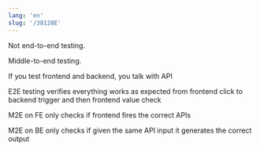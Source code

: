 ```yaml
---
lang: 'en'
slug: '/38128E'
---
```


Not end-to-end testing.

Middle-to-end testing.

If you test frontend and backend, you talk with API

E2E testing verifies everything works as expected from frontend click to backend trigger and then frontend value check

M2E on FE only checks if frontend fires the correct APIs

M2E on BE only checks if given the same API input it generates the correct output

